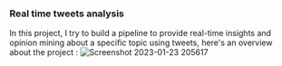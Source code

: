 ### Real time tweets analysis
In this project, I try to build a pipeline to provide real-time insights and opinion mining about a specific topic using tweets, here's an overview about the project :
![Screenshot 2023-01-23 205617](https://user-images.githubusercontent.com/77440761/214137647-65f65057-1d29-462f-af64-8283c54e9ecc.png)
